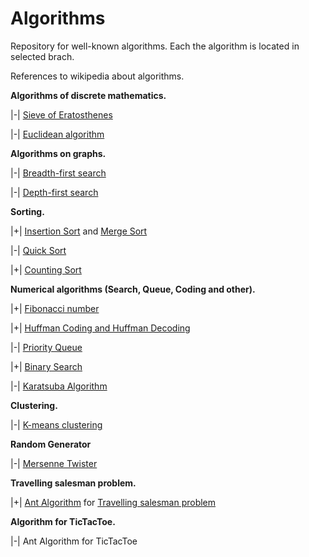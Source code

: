 # Algorithms
Repository for well-known algorithms.
Each the algorithm is located in selected brach.

References to wikipedia about algorithms.

**Algorithms of discrete mathematics.**

|-| [Sieve of Eratosthenes](https://en.wikipedia.org/wiki/Sieve_of_Eratosthenes)

|-| [Euclidean algorithm](https://en.wikipedia.org/wiki/Euclidean_algorithm)

**Algorithms on graphs.**

|-| [Breadth-first search](https://en.wikipedia.org/wiki/Breadth-first_search)

|-| [Depth-first search](https://en.wikipedia.org/wiki/Depth-first_search)

**Sorting.**

|+| [Insertion Sort](https://en.wikipedia.org/wiki/Insertion_sort) and [Merge Sort](https://en.wikipedia.org/wiki/Merge_sort)

|-| [Quick Sort](https://en.wikipedia.org/wiki/Quicksort)

|+| [Counting Sort](https://en.wikipedia.org/wiki/Counting_sort)

**Numerical algorithms (Search, Queue, Coding and other).**

|+| [Fibonacci number](https://en.wikipedia.org/wiki/Fibonacci_number)

|+| [Huffman Coding and Huffman Decoding](https://en.wikipedia.org/wiki/Huffman_coding)

|-| [Priority Queue](https://en.wikipedia.org/wiki/Priority_queue)

|+| [Binary Search](https://en.wikipedia.org/wiki/Binary_search_algorithm)

|-| [Karatsuba Algorithm](https://en.wikipedia.org/wiki/Karatsuba_algorithm)

**Clustering.**

|-| [K-means clustering](https://en.wikipedia.org/wiki/K-means_clustering)

**Random Generator**

|-| [Mersenne Twister](https://en.wikipedia.org/wiki/Mersenne_Twister)

**Travelling salesman problem.**

|+| [Ant Algorithm](https://en.wikipedia.org/wiki/Ant_colony_optimization_algorithms) for [Travelling salesman problem](https://en.wikipedia.org/wiki/Travelling_salesman_problem)

**Algorithm for TicTacToe.**

|-| Ant Algorithm for TicTacToe
